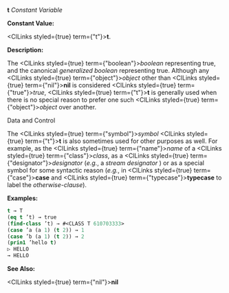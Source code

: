 **t** *Constant Variable* 



**Constant Value:** 



<ClLinks styled={true} term={"t"}><b>t</b></ClLinks>. 



**Description:** 



The <ClLinks styled={true} term={"boolean"}><i>boolean</i></ClLinks> representing true, and the canonical *generalized boolean* representing true. Although any <ClLinks styled={true} term={"object"}><i>object</i></ClLinks> other than <ClLinks styled={true} term={"nil"}><b>nil</b></ClLinks> is considered <ClLinks styled={true} term={"true"}><i>true</i></ClLinks>, <ClLinks styled={true} term={"t"}><b>t</b></ClLinks> is generally used when there is no special reason to prefer one such <ClLinks styled={true} term={"object"}><i>object</i></ClLinks> over another. 



Data and Control 











The <ClLinks styled={true} term={"symbol"}><i>symbol</i></ClLinks> <ClLinks styled={true} term={"t"}><b>t</b></ClLinks> is also sometimes used for other purposes as well. For example, as the <ClLinks styled={true} term={"name"}><i>name</i></ClLinks> of a <ClLinks styled={true} term={"class"}><i>class</i></ClLinks>, as a <ClLinks styled={true} term={"designator"}><i>designator</i></ClLinks> (*e.g.*, a *stream designator* ) or as a special symbol for some syntactic reason (*e.g.*, in <ClLinks styled={true} term={"case"}><b>case</b></ClLinks> and <ClLinks styled={true} term={"typecase"}><b>typecase</b></ClLinks> to label the *otherwise-clause*). 



**Examples:**
```lisp
t → T 
(eq t ’t) → true 
(find-class ’t) → #<CLASS T 610703333> 
(case ’a (a 1) (t 2)) → 1 
(case ’b (a 1) (t 2)) → 2 
(prin1 ’hello t) 
▷ HELLO 
→ HELLO 
```
**See Also:** 



<ClLinks styled={true} term={"nil"}><b>nil</b></ClLinks> 



